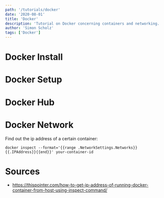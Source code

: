 ```yaml
---
path: '/tutorials/docker'
date: '2020-08-01'
title: 'Docker'
description: 'Tutorial on Docker concerning containers and networking.'
author: 'Simon Scholz'
tags: ['Docker']
---
```


# Docker Install

# Docker Setup

# Docker Hub

# Docker Network

Find out the ip address of a certain container:

```shell
docker inspect --format='{{range .NetworkSettings.Networks}}{{.IPAddress}}{{end}}' your-container-id
```

# Sources

- https://thispointer.com/how-to-get-ip-address-of-running-docker-container-from-host-using-inspect-command/
